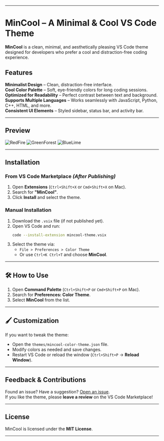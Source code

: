 
---

# MinCool – A Minimal & Cool VS Code Theme 

**MinCool** is a clean, minimal, and aesthetically pleasing VS Code theme designed for developers who prefer a cool and distraction-free coding experience.  


##  **Features**  
 **Minimalist Design** – Clean, distraction-free interface.  
 **Cool Color Palette** – Soft, eye-friendly colors for long coding sessions.  
 **Optimized for Readability** – Perfect contrast between text and background.  
 **Supports Multiple Languages** – Works seamlessly with JavaScript, Python, C++, HTML, and more.  
 **Consistent UI Elements** – Styled sidebar, status bar, and activity bar.  

---

##  **Preview**  
![RedFire](https://github.com/user-attachments/assets/21f859b2-3eb0-4149-a8d0-d83a372fbc6c)
![GreenForest](https://github.com/user-attachments/assets/7624558f-4b10-40bf-b3c4-4cfc2f3d7214)
![BlueLime](https://github.com/user-attachments/assets/6ac2f40f-d64e-4f06-9cfa-d672e00692b3)



---

##  **Installation**  
### **From VS Code Marketplace** *(After Publishing)*  
1. Open **Extensions** (`Ctrl+Shift+X` or `Cmd+Shift+X` on Mac).  
2. Search for **"MinCool"**.  
3. Click **Install** and select the theme.  

### **Manual Installation**  
1. Download the `.vsix` file (if not published yet).  
2. Open VS Code and run:  
   ```sh
   code --install-extension mincool-theme.vsix
   ```
3. Select the theme via:  
   - `File > Preferences > Color Theme`  
   - Or use `Ctrl+K Ctrl+T` and choose **MinCool**.  

---

## 🛠 **How to Use**  
1. Open **Command Palette** (`Ctrl+Shift+P` or `Cmd+Shift+P` on Mac).  
2. Search for **Preferences: Color Theme**.  
3. Select **MinCool** from the list.  

---

## 🖌 **Customization**  
If you want to tweak the theme:  
- Open the `themes/mincool-color-theme.json` file.  
- Modify colors as needed and save changes.  
- Restart VS Code or reload the window (`Ctrl+Shift+P` → **Reload Window**).  

---

##  **Feedback & Contributions**  
 Found an issue? Have a suggestion? [Open an issue](https://github.com/sarvt/mincool/issues).  
 If you like the theme, please **leave a review** on the VS Code Marketplace!  

---

##  **License**  
MinCool is licensed under the **MIT License**.  

---
